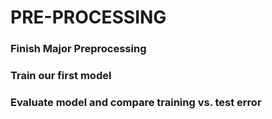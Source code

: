 # PRE-PROCESSING

### Finish Major Preprocessing

### Train our first model

### Evaluate model and compare training vs. test error
